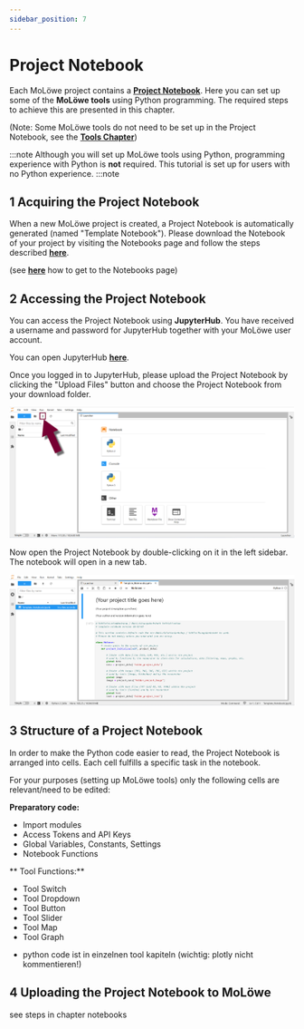 ```yaml
---
sidebar_position: 7
---
```


# Project Notebook

Each MoLöwe project contains a [**Project Notebook**](glossary.md#project-notebook). 
Here you can set up some of the **MoLöwe tools** using Python programming.
The required steps to achieve this are presented in this chapter.

(Note: Some MoLöwe tools do not need to be set up in the Project Notebook, see the
[**Tools Chapter**](docs/moloewe-tools/00_overview.md))

:::note
Although you will set up MoLöwe tools using Python, programming experience with Python is **not** required.
This tutorial is set up for users with no Python experience.
:::note

## **1 Acquiring the Project Notebook**

When a new MoLöwe project is created, a Project Notebook is automatically generated (named "Template Notebook").
Please download the Notebook of your project by visiting the Notebooks page and follow the steps described
[**here**](docs/edit-mode/02_notebooks.md#3-download-a-project-notebook).

(see [**here**](docs/edit-mode/02_notebooks.md#1-download-a-project-notebook) how to get to the Notebooks page)

## **2 Accessing the Project Notebook**

You can access the Project Notebook using **JupyterHub**.
You have received a username and password for JupyterHub together with your MoLöwe user account.

You can open JupyterHub [**here**](https://jupyter.leuphana.de/hub/login?next=%2Fhub%2F).

Once you logged in to JupyterHub, please upload the Project Notebook by clicking the "Upload Files" button and choose
the Project Notebook from your download folder.

![](/img/doc/project_notebook_1.jpg)

Now open the Project Notebook by double-clicking on it in the left sidebar. The notebook will open in a new tab.

![](/img/doc/project_notebook_2.png)

## **3 Structure of a Project Notebook**

In order to make the Python code easier to read, the Project Notebook is arranged into cells.
Each cell fulfills a specific task in the notebook.

For your purposes (setting up MoLöwe tools) only the following cells are relevant/need to be edited:

**Preparatory code:**
* Import modules
* Access Tokens and API Keys
* Global Variables, Constants, Settings
* Notebook Functions

** Tool Functions:**
* Tool Switch
* Tool Dropdown
* Tool Button
* Tool Slider
* Tool Map
* Tool Graph

- python code ist in einzelnen tool kapiteln (wichtig: plotly nicht kommentieren!)

## **4 Uploading the Project Notebook to MoLöwe**

see steps in chapter notebooks